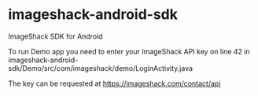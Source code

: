 imageshack-android-sdk
======================

ImageShack SDK for Android

To run Demo app you need to enter your ImageShack API key on line 42 in imageshack-android-sdk/Demo/src/com/imageshack/demo/LoginActivity.java

The key can be requested at https://imageshack.com/contact/api
